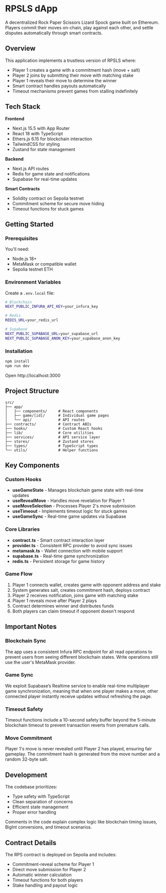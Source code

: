 # RPSLS dApp

A decentralized Rock Paper Scissors Lizard Spock game built on Ethereum. Players commit their moves on-chain, play against each other, and settle disputes automatically through smart contracts.

## Overview

This application implements a trustless version of RPSLS where:

- Player 1 creates a game with a commitment hash (move + salt)
- Player 2 joins by submitting their move with matching stake
- Player 1 reveals their move to determine the winner
- Smart contract handles payouts automatically
- Timeout mechanisms prevent games from stalling indefinitely

## Tech Stack

**Frontend**

- Next.js 15.5 with App Router
- React 18 with TypeScript
- Ethers.js 6.15 for blockchain interaction
- TailwindCSS for styling
- Zustand for state management

**Backend**

- Next.js API routes
- Redis for game state and notifications
- Supabase for real-time updates

**Smart Contracts**

- Solidity contract on Sepolia testnet
- Commitment scheme for secure move hiding
- Timeout functions for stuck games

## Getting Started

### Prerequisites

You'll need:

- Node.js 18+
- MetaMask or compatible wallet
- Sepolia testnet ETH

### Environment Variables

Create a `.env.local` file:

```bash
# Blockchain
NEXT_PUBLIC_INFURA_API_KEY=your_infura_key

# Redis
REDIS_URL=your_redis_url

# Supabase
NEXT_PUBLIC_SUPABASE_URL=your_supabase_url
NEXT_PUBLIC_SUPABASE_ANON_KEY=your_supabase_anon_key
```

### Installation

```bash
npm install
npm run dev
```

Open http://localhost:3000

## Project Structure

```
src/
├── app/
│   ├── components/     # React components
│   ├── game/[id]/      # Individual game pages
│   └── api/            # API routes
├── contracts/          # Contract ABIs
├── hooks/              # Custom React hooks
├── lib/                # Core utilities
├── services/           # API service layer
├── stores/             # Zustand stores
├── types/              # TypeScript types
└── utils/              # Helper functions
```

## Key Components

### Custom Hooks

- **useGameState** - Manages blockchain game state with real-time updates
- **useRevealMove** - Handles move revelation for Player 1
- **useMoveSelection** - Processes Player 2's move submission
- **useTimeout** - Implements timeout logic for stuck games
- **useGameSync** - Real-time game updates via Supabase

### Core Libraries

- **contract.ts** - Smart contract interaction layer
- **provider.ts** - Consistent RPC provider to avoid sync issues
- **metamask.ts** - Wallet connection with mobile support
- **supabase.ts** - Real-time game synchronization
- **redis.ts** - Persistent storage for game history

### Game Flow

1. Player 1 connects wallet, creates game with opponent address and stake
2. System generates salt, creates commitment hash, deploys contract
3. Player 2 receives notification, joins game with matching stake
4. Player 1 reveals move after Player 2 plays
5. Contract determines winner and distributes funds
6. Both players can claim timeout if opponent doesn't respond

## Important Notes

### Blockchain Sync

The app uses a consistent Infura RPC endpoint for all read operations to prevent users from seeing different blockchain states. Write operations still use the user's MetaMask provider.

### Game Sync

We exploit Supabase’s Realtime service to enable real-time multiplayer game synchronization,  meaning that when one player makes a move, other connected player instantly receive updates without refreshing the page.

### Timeout Safety

Timeout functions include a 10-second safety buffer beyond the 5-minute blockchain timeout to prevent transaction reverts from premature calls.

### Move Commitment

Player 1's move is never revealed until Player 2 has played, ensuring fair gameplay. The commitment hash is generated from the move number and a random 32-byte salt.

## Development

The codebase prioritizes:

- Type safety with TypeScript
- Clean separation of concerns
- Efficient state management
- Proper error handling

Comments in the code explain complex logic like blockchain timing issues, BigInt conversions, and timeout scenarios.

## Contract Details

The RPS contract is deployed on Sepolia and includes:

- Commitment-reveal scheme for Player 1
- Direct move submission for Player 2
- Automatic winner calculation
- Timeout functions for both players
- Stake handling and payout logic
